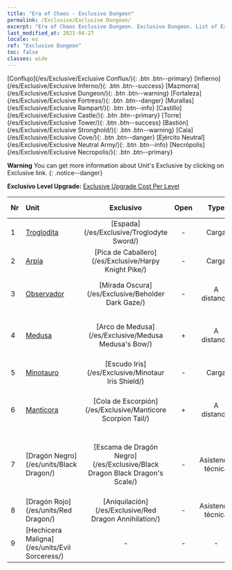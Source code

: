 ```yaml
---
title: "Era of Chaos - Exclusivo Dungeon"
permalink: /Exclusive/Exclusive Dungeon/
excerpt: "Era of Chaos Exclusivo Dungeon. Exclusivo Dungeon. List of Exclusivo Dungeon in Era of Chaos"
last_modified_at: 2021-04-27
locale: es
ref: "Exclusive Dungeon"
toc: false
classes: wide
---
```

 [Conflujo](/es/Exclusive/Exclusive Conflux/){: .btn .btn--primary} [Infierno](/es/Exclusive/Exclusive Inferno/){: .btn .btn--success} [Mazmorra](/es/Exclusive/Exclusive Dungeon/){: .btn .btn--warning} [Fortaleza](/es/Exclusive/Exclusive Fortress/){: .btn .btn--danger} [Murallas](/es/Exclusive/Exclusive Rampart/){: .btn .btn--info} [Castillo](/es/Exclusive/Exclusive Castle/){: .btn .btn--primary} [Torre](/es/Exclusive/Exclusive Tower/){: .btn .btn--success} [Bastión](/es/Exclusive/Exclusive Stronghold/){: .btn .btn--warning} [Cala](/es/Exclusive/Exclusive Cove/){: .btn .btn--danger} [Ejército Neutral](/es/Exclusive/Exclusive Neutral Army/){: .btn .btn--info} [Necrópolis](/es/Exclusive/Exclusive Necropolis/){: .btn .btn--primary} 

**Warning** You can get more information about Unit's Exclusive by clicking on Exclusive link. 
{: .notice--danger}

 **Exclusivo Level Upgrade:** [Exclusive Upgrade Cost Per Level](/Exclusive/ExclusiveUpgradeCostPerLevel/)

  | Nr |         Unit        | Exclusivo | Open  |    Type   |  Item to Rank UP      |  Aspecto   |
  |:---|:--------------------|:-------------:|:-----:|:---------:|:---------------------:|:-------:|
  | 1  | [Troglodita](/es/units/Troglodyte/) | [Espada](/es/Exclusive/Troglodyte Sword/) | - | Carga | [Ficha de espada](/ItemsES/con_912/) | - |
  | 2  | [Arpía](/es/units/Harpy/) | [Pica de Caballero](/es/Exclusive/Harpy Knight Pike/) | - | Carga | [Ficha de Pica de Caballero](/ItemsES/con_916/) | - |
  | 3  | [Observador](/es/units/Beholder/) | [Mirada Oscura](/es/Exclusive/Beholder Dark Gaze/) | - | A distancia | [Ficha de Mirada Oscura](/ItemsES/con_990/) | [Aspecto Especial de Mirada Oscura](/ItemsES/con_658/) |
  | 4  | [Medusa](/es/units/Medusa/) | [Arco de Medusa](/es/Exclusive/Medusa Medusa's Bow/) | + | A distancia | [Ficha de Arco de Medusa](/ItemsES/con_991/) | [Aspecto Especial de Arco de Medusa](/ItemsES/con_659/) |
  | 5  | [Minotauro](/es/units/Minotaur/) | [Escudo Iris](/es/Exclusive/Minotaur Iris Shield/) | - | Carga | [Ficha de Escudo Iris](/ItemsES/con_913/) | - |
  | 6  | [Mantícora](/es/units/Manticore/) | [Cola de Escorpión](/es/Exclusive/Manticore Scorpion Tail/) | + | A distancia | [Ficha de Cola de Escorpión](/ItemsES/con_992/) | [Aspecto Especial de Cola de Escorpión](/ItemsES/con_660/) |
  | 7  | [Dragón Negro](/es/units/Black Dragon/) | [Escama de Dragón Negro](/es/Exclusive/Black Dragon Black Dragon's Scale/) | - | Asistencia técnica | [Ficha de Escama de Dragón Negro](/ItemsES/con_993/) | [Aspecto Especial de Escama de Dragón Negro](/ItemsES/con_661/) |
  | 8  | [Dragón Rojo](/es/units/Red Dragon/) | [Aniquilación](/es/Exclusive/Red Dragon Annihilation/) | - | Asistencia técnica | - | - |
  | 9  | [Hechicera Maligna](/es/units/Evil Sorceress/) | - | - | - | none | none |
